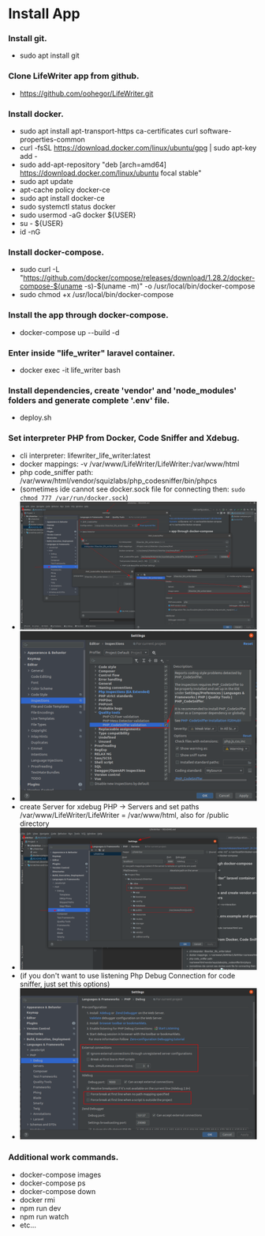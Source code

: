 # **Install App**

### Install git.
- sudo apt install git

### Clone LifeWriter app from github.
- https://github.com/oohegor/LifeWriter.git

### Install docker.
- sudo apt install apt-transport-https ca-certificates curl software-properties-common
- curl -fsSL https://download.docker.com/linux/ubuntu/gpg | sudo apt-key add -
- sudo add-apt-repository "deb [arch=amd64] https://download.docker.com/linux/ubuntu focal stable"
- sudo apt update
- apt-cache policy docker-ce
- sudo apt install docker-ce
- sudo systemctl status docker
- sudo usermod -aG docker ${USER}
- su - ${USER}
- id -nG

### Install docker-compose.
- sudo curl -L "https://github.com/docker/compose/releases/download/1.28.2/docker-compose-$(uname -s)-$(uname -m)" -o /usr/local/bin/docker-compose
- sudo chmod +x /usr/local/bin/docker-compose

### Install the app through docker-compose.
- docker-compose up --build -d

### Enter inside "life_writer" laravel container.
- docker exec -it life_writer bash

### Install dependencies, create 'vendor' and 'node_modules' folders and generate complete '.env' file.
- deploy.sh

### Set interpreter PHP from Docker, Code Sniffer and Xdebug.
- cli interpreter: lifewriter_life_writer:latest
- docker mappings: -v /var/www/LifeWriter/LifeWriter:/var/www/html
- php code_sniffer path: /var/www/html/vendor/squizlabs/php_codesniffer/bin/phpcs
- (sometimes ide cannot see docker.sock file for connecting then: `sudo chmod 777 /var/run/docker.sock`)
- ![set_codesniffer](set_codesniffer.png)
- ![set_codesniffer](set_inspection.png)
- create Server for xdebug PHP -> Servers and set paths /var/www/LifeWriter/LifeWriter = /var/www/html, also for /public directory
- ![set_xdebug](set_xdebug.png)
- (if you don't want to use listening Php Debug Connection for code sniffer, just set this options)
- ![set_xdebug](repair_xdebug_listening_vs_code_sniffer.png)

### Additional work commands.
- docker-compose images
- docker-compose ps
- docker-compose down
- docker rmi
- npm run dev
- npm run watch
- etc...
